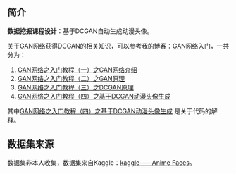 ## 简介

**数据挖掘课程设计**：基于DCGAN自动生成动漫头像。

关于GAN网络获得DCGAN的相关知识，可以参考我的博客：[GAN网络入门](https://www.cnblogs.com/xiaohuiduan/category/1799415.html)，一共分为：

1. [GAN网络之入门教程（一）之GAN网络介绍](https://www.cnblogs.com/xiaohuiduan/p/13237486.html) 
2. [GAN网络之入门教程（二）之GAN原理](https://www.cnblogs.com/xiaohuiduan/p/13246139.html) 
3. [GAN网络之入门教程（三）之DCGAN原理](https://www.cnblogs.com/xiaohuiduan/p/13273389.html)
4. [GAN网络之入门教程（四）之基于DCGAN动漫头像生成](https://www.cnblogs.com/xiaohuiduan/p/13274675.html) 

其中[GAN网络之入门教程（四）之基于DCGAN动漫头像生成](https://www.cnblogs.com/xiaohuiduan/p/13274675.html) 是关于代码的解释。



## 数据集来源

数据集非本人收集，数据集来自Kaggle：[kaggle——Anime Faces](https://www.kaggle.com/soumikrakshit/anime-faces)。





